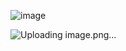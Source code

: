 ![image](https://github.com/laksh2512/STUDENT-FRIENDLY-CHATBOT/assets/115486495/6d24f41c-72ed-4847-887b-ccd262893691)


![Uploading image.png…]()
